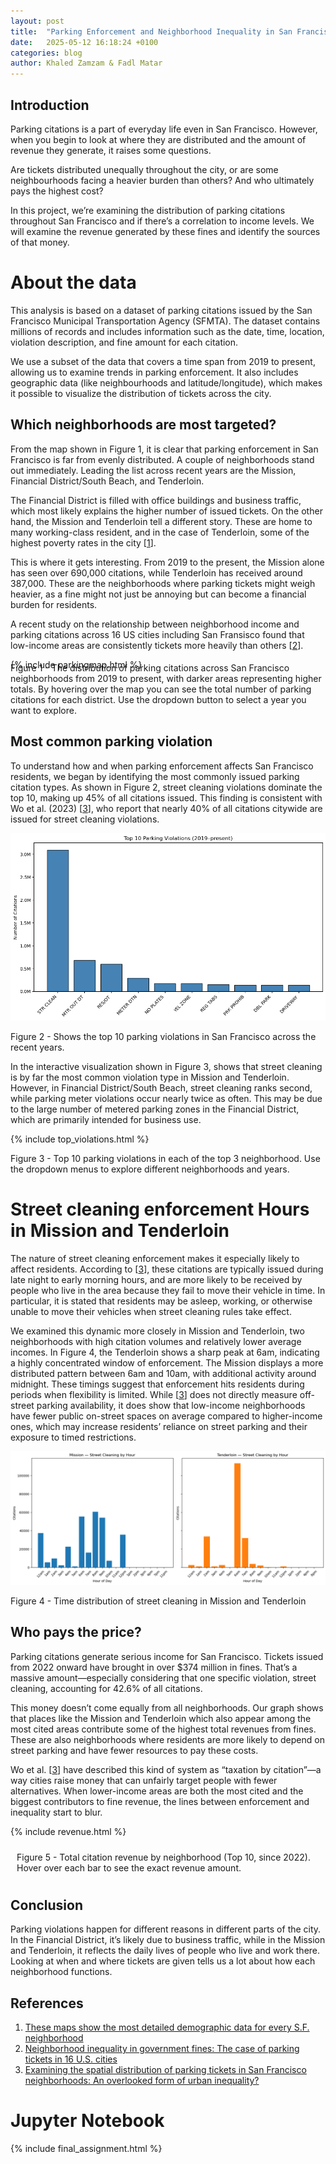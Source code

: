 ```yaml
---
layout: post
title:  "Parking Enforcement and Neighborhood Inequality in San Francisco"
date:   2025-05-12 16:18:24 +0100
categories: blog
author: Khaled Zamzam & Fadl Matar
---
```


## Introduction
Parking citations is a part of everyday life even in San Francisco. However, when you begin to look at where they are distributed and the amount of revenue they generate, it raises some questions.

Are tickets distributed unequally throughout the city, or are some neighbourhoods facing a heavier burden than others? And who ultimately pays the highest cost?

In this project, we’re examining the distribution of parking citations throughout San Francisco and if there’s a correlation to income levels. We will examine the revenue generated by these fines and identify the sources of that money.

# About the data
This analysis is based on a dataset of parking citations issued by the San Francisco Municipal Transportation Agency (SFMTA). The dataset contains millions of records and includes information such as the date, time, location, violation description, and fine amount for each citation.

We use a subset of the data that covers a time span from 2019 to present, allowing us to examine trends in parking enforcement. It also includes geographic data (like neighbourhoods and latitude/longitude), which makes it possible to visualize the distribution of tickets across the city.

## Which neighborhoods are most targeted?

From the map shown in Figure 1, it is clear that parking enforcement in San Francisco is far from evenly distributed. A couple of neighborhoods stand out immediately. Leading the list across recent years are the Mission, Financial District/South Beach, and Tenderloin. 

The Financial District is filled with office buildings and business traffic, which most likely explains the higher number of issued tickets. On the other hand, the Mission and Tenderloin tell a different story. These are home to many working-class resident, and in the case of Tenderloin, some of the highest poverty rates in the city [[1]].

This is where it gets interesting. From 2019 to the present, the Mission alone has seen over 690,000 citations, while Tenderloin has received around 387,000. These are the neighborhoods where parking tickets might weigh heavier, as a fine might not just be annoying but can become a financial burden for residents.

A recent study on the relationship between neighborhood income and parking citations across 16 US cities including San Fransisco found that low-income areas are consistently tickets more heavily than others [[2]]. 


{% include parkingmap.html %}
<br>
<p style="margin-top:-26px; font-size: 14px">Figure 1 - The distribution of parking citations across San Francisco neighborhoods from 2019 to present, with darker areas representing higher totals. By hovering over the map you can see the total number of parking citations for each district. Use the dropdown button to select a year you want to explore.</p>


## Most common parking violation

To understand how and when parking enforcement affects San Francisco residents, we began by identifying the most commonly issued parking citation types. As shown in Figure 2, street cleaning violations dominate the top 10, making up 45% of all citations issued. This finding is consistent with Wo et al. (2023) [[3]], who report that nearly 40% of all citations citywide are issued for street cleaning violations.

![image tooltip here](/assets/top_violations.png)
<p style="font-size: 14px">Figure 2 - Shows the top 10 parking violations in San Francisco across the recent years.</p>

In the interactive visualization shown in Figure 3, shows that street cleaning is by far the most common violation type in Mission and Tenderloin. However, in Financial District/South Beach, street cleaning ranks second, while parking meter violations occur nearly twice as often. This may be due to the large number of metered parking zones in the Financial District, which are primarily intended for business use.

{% include top_violations.html %}
<p style="font-size: 14px">Figure 3 - Top 10 parking violations in each of the top 3 neighborhood. Use the dropdown menus to explore different neighborhoods and years.</p>

# Street cleaning enforcement Hours in Mission and Tenderloin

The nature of street cleaning enforcement makes it especially likely to affect residents. According to [[3]], these citations are typically issued during late night to early morning hours, and are more likely to be received by people who live in the area because they fail to move their vehicle in time. In particular, it is stated that residents may be asleep, working, or otherwise unable to move their vehicles when street cleaning rules take effect.

We examined this dynamic more closely in Mission and Tenderloin, two neighborhoods with high citation volumes and relatively lower average incomes. In Figure 4, the Tenderloin shows a sharp peak at 6am, indicating a highly concentrated window of enforcement. The Mission displays a more distributed pattern between 6am and 10am, with additional activity around midnight. These timings suggest that enforcement hits residents during periods when flexibility is limited.
While [[3]] does not directly measure off-street parking availability, it does show that low-income neighborhoods have fewer public on-street spaces on average compared to higher-income ones, which may increase residents’ reliance on street parking and their exposure to timed restrictions.


![image tooltip here](/assets/street_cleaning_hours.png)
<p style="font-size: 14px">Figure 4 - Time distribution of street cleaning in Mission and Tenderloin</p>

## Who pays the price?
Parking citations generate serious income for San Francisco. Tickets issued from 2022 onward have brought in over $374 million in fines. That’s a massive amount—especially considering that one specific violation, street cleaning, accounting for 42.6% of all citations.

This money doesn’t come equally from all neighborhoods. Our graph shows that places like the Mission and Tenderloin which also appear among the most cited areas contribute some of the highest total revenues from fines. These are also neighborhoods where residents are more likely to depend on street parking and have fewer resources to pay these costs.

Wo et al. [[3]] have described this kind of system as “taxation by citation”—a way cities raise money that can unfairly target people with fewer alternatives. When lower-income areas are both the most cited and the biggest contributors to fine revenue, the lines between enforcement and inequality start to blur.


{% include revenue.html %}

<p style="padding:10px;font-size: 14px">Figure 5 - Total citation revenue by neighborhood (Top 10, since 2022). Hover over each bar to see the exact revenue amount.</p>


## Conclusion
Parking violations happen for different reasons in different parts of the city. In the Financial District, it’s likely due to business traffic, while in the Mission and Tenderloin, it reflects the daily lives of people who live and work there. Looking at when and where tickets are given tells us a lot about how each neighborhood functions.

## References
1. [These maps show the most detailed demographic data for every S.F. neighborhood](https://www.sfchronicle.com/sf/article/san-francisco-neighborhood-data-map-19990995.php)
2. [Neighborhood inequality in government fines: The case of parking tickets in 16 U.S. cities](https://www.sciencedirect.com/science/article/pii/S0264275124004438)
3. [Examining the spatial distribution of parking tickets in San Francisco neighborhoods: An overlooked form of urban inequality?](https://www.tandfonline.com/doi/abs/10.1080/07352166.2023.2239956)


[1]: https://www.sfchronicle.com/sf/article/san-francisco-neighborhood-data-map-19990995.php
[2]: https://www.sciencedirect.com/science/article/pii/S0264275124004438
[3]: https://www.tandfonline.com/doi/abs/10.1080/07352166.2023.2239956


# Jupyter Notebook

{% include final_assignment.html %}
